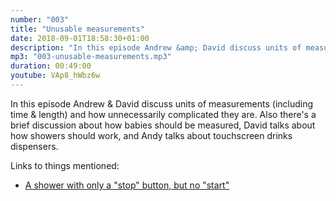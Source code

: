 ```yaml
---
number: "003"
title: "Unusable measurements"
date: 2018-09-01T18:58:30+01:00
description: "In this episode Andrew &amp; David discuss units of measurements (including time &amp; length) and how unnecessarily complicated they are. Also there's a brief discussion about how babies should be measured, David talks about how showers should work, and Andy talks about touchscreen drinks dispensers."
mp3: "003-unusable-measurements.mp3"
duration: 00:49:00
youtube: VAp8_hWbz6w
---
```


In this episode Andrew &amp; David discuss units of measurements (including time &amp; length) and how unnecessarily complicated they are.
Also there's a brief discussion about how babies should be measured, David talks about how showers should work, and Andy talks about touchscreen drinks dispensers.

Links to things mentioned:
- [A shower with only a "stop" button, but no "start"](https://twitter.com/davidonionball/status/927128088328265729)
